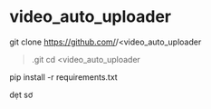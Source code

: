 # video_auto_uploader
git clone https://github.com/<ngocanh11-88>/<video_auto_uploader
>.git
cd <video_auto_uploader
>
pip install -r requirements.txt

dẹt sơ
